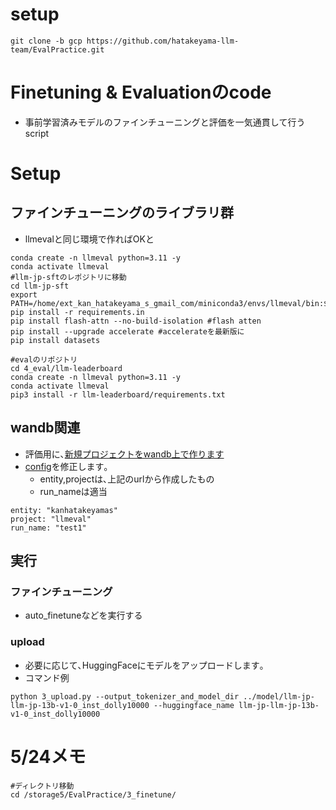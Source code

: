 # setup
~~~
git clone -b gcp https://github.com/hatakeyama-llm-team/EvalPractice.git
~~~

# Finetuning & Evaluationのcode
- 事前学習済みモデルのファインチューニングと評価を一気通貫して行うscript

# Setup
## ファインチューニングのライブラリ群
- llmevalと同じ環境で作ればOKと
~~~
conda create -n llmeval python=3.11 -y
conda activate llmeval
#llm-jp-sftのレポジトリに移動
cd llm-jp-sft
export PATH=/home/ext_kan_hatakeyama_s_gmail_com/miniconda3/envs/llmeval/bin:$PATH
pip install -r requirements.in 
pip install flash-attn --no-build-isolation #flash atten
pip install --upgrade accelerate #accelerateを最新版に
pip install datasets

#evalのリポジトリ
cd 4_eval/llm-leaderboard
conda create -n llmeval python=3.11 -y
conda activate llmeval
pip3 install -r llm-leaderboard/requirements.txt

~~~


## wandb関連
- 評価用に､[新規プロジェクトをwandb上で作ります](https://wandb.ai/new-project)
- [config](./4_eval/llm-leaderboard/configs/config_eval.yaml)を修正します｡
  - entity,projectは､上記のurlから作成したもの
  - run_nameは適当
~~~
entity: "kanhatakeyamas" 
project: "llmeval" 
run_name: "test1" 
~~~


## 実行
### ファインチューニング
- auto_finetuneなどを実行する
### upload
- 必要に応じて､HuggingFaceにモデルをアップロードします｡
- コマンド例
~~~
python 3_upload.py --output_tokenizer_and_model_dir ../model/llm-jp-llm-jp-13b-v1-0_inst_dolly10000 --huggingface_name llm-jp-llm-jp-13b-v1-0_inst_dolly10000

~~~


# 5/24メモ
~~~
#ディレクトリ移動
cd /storage5/EvalPractice/3_finetune/

~~~